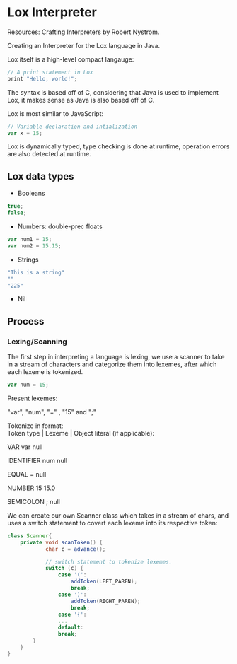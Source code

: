 
# Lox Interpreter

Resources: Crafting Interpreters by Robert Nystrom.

Creating an Interpreter for the Lox language in Java.

Lox itself is a high-level compact langauge:

```javascript
// A print statement in Lox
print "Hello, world!";
```

The syntax is based off of C, considering that Java is used to implement Lox, it makes sense as Java is also based off of C.

Lox is most similar to JavaScript:

```javascript
// Variable declaration and intialization
var x = 15;
```

Lox is dynamically typed, type checking is done at runtime, operation errors are also detected at runtime. 

## Lox data types

- Booleans
```javascript
true;
false;
```
- Numbers: double-prec floats
```javascript
var num1 = 15;
var num2 = 15.15;
```
- Strings
```javascript
"This is a string"
""
"225"
```
- Nil


## Process

### Lexing/Scanning

The first step in interpreting a language is lexing, we use a scanner to take in a stream of characters and categorize them into lexemes, after which each lexeme is tokenized.

```javascript
var num = 15;
```
Present lexemes:

"var", "num", "=" , "15" and ";"

Tokenize in format:  
Token type | Lexeme | Object literal (if applicable):

VAR var null

IDENTIFIER num null

EQUAL = null

NUMBER 15 15.0

SEMICOLON ; null


We can create our own Scanner class which takes in a stream of chars, and uses a switch statement to covert each lexeme into its respective token:

```java
class Scanner{
    private void scanToken() {
            char c = advance();

            // switch statement to tokenize lexemes.
            switch (c) {
                case '(':
                    addToken(LEFT_PAREN);
                    break;
                case ')':
                    addToken(RIGHT_PAREN);
                    break;
                case '{':
                ...
                default:
                break;
        }
    }
}

```




